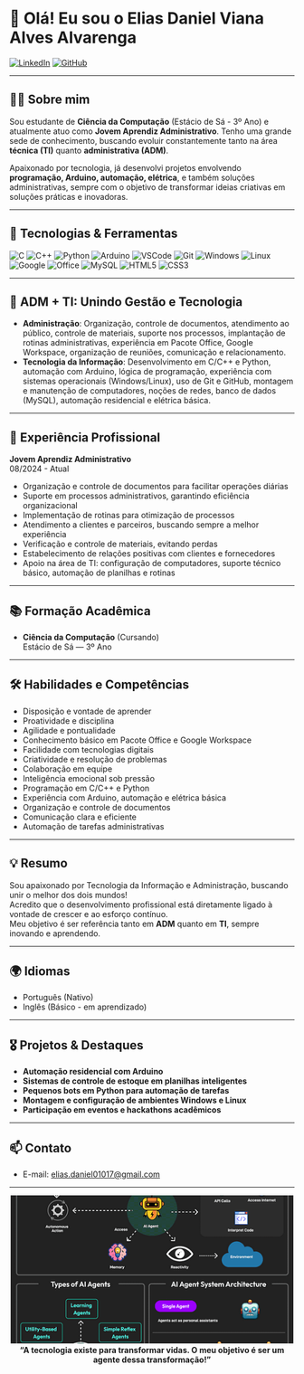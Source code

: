# 👋 Olá! Eu sou o Elias Daniel Viana Alves Alvarenga

[![LinkedIn](https://img.shields.io/badge/LinkedIn-Elias%20Daniel-blue?logo=linkedin)](https://www.linkedin.com/in/elias-daniel-6148a7310/)
[![GitHub](https://img.shields.io/badge/GitHub-EliasDaniel01-181717?logo=github)](https://github.com/EliasDaniel01)

---

## 👨‍💻 Sobre mim

Sou estudante de **Ciência da Computação** (Estácio de Sá - 3º Ano) e atualmente atuo como **Jovem Aprendiz Administrativo**. Tenho uma grande sede de conhecimento, buscando evoluir constantemente tanto na área **técnica (TI)** quanto **administrativa (ADM)**.

Apaixonado por tecnologia, já desenvolvi projetos envolvendo **programação, Arduino, automação, elétrica**, e também soluções administrativas, sempre com o objetivo de transformar ideias criativas em soluções práticas e inovadoras.

---

## 🚀 Tecnologias & Ferramentas

<div align="left">
  <img src="https://cdn.jsdelivr.net/gh/devicons/devicon/icons/c/c-original.svg" width="40" alt="C"/>
  <img src="https://cdn.jsdelivr.net/gh/devicons/devicon/icons/cplusplus/cplusplus-original.svg" width="40" alt="C++"/>
  <img src="https://cdn.jsdelivr.net/gh/devicons/devicon/icons/python/python-original.svg" width="40" alt="Python"/>
  <img src="https://cdn.jsdelivr.net/gh/devicons/devicon/icons/arduino/arduino-original.svg" width="40" alt="Arduino"/>
  <img src="https://cdn.jsdelivr.net/gh/devicons/devicon/icons/vscode/vscode-original.svg" width="40" alt="VSCode"/>
  <img src="https://cdn.jsdelivr.net/gh/devicons/devicon/icons/git/git-original.svg" width="40" alt="Git"/>
  <img src="https://cdn.jsdelivr.net/gh/devicons/devicon/icons/windows8/windows8-original.svg" width="40" alt="Windows"/>
  <img src="https://cdn.jsdelivr.net/gh/devicons/devicon/icons/linux/linux-original.svg" width="40" alt="Linux"/>
  <img src="https://cdn.jsdelivr.net/gh/devicons/devicon/icons/google/google-original.svg" width="40" alt="Google"/>
  <img src="https://cdn.jsdelivr.net/gh/devicons/devicon/icons/microsoftoffice/microsoftoffice-plain.svg" width="40" alt="Office"/>
  <img src="https://cdn.jsdelivr.net/gh/devicons/devicon/icons/mysql/mysql-original.svg" width="40" alt="MySQL"/>
  <img src="https://cdn.jsdelivr.net/gh/devicons/devicon/icons/html5/html5-original.svg" width="40" alt="HTML5"/>
  <img src="https://cdn.jsdelivr.net/gh/devicons/devicon/icons/css3/css3-original.svg" width="40" alt="CSS3"/>
</div>

---

## 🏢 ADM + TI: Unindo Gestão e Tecnologia

- **Administração**: Organização, controle de documentos, atendimento ao público, controle de materiais, suporte nos processos, implantação de rotinas administrativas, experiência em Pacote Office, Google Workspace, organização de reuniões, comunicação e relacionamento.
- **Tecnologia da Informação**: Desenvolvimento em C/C++ e Python, automação com Arduino, lógica de programação, experiência com sistemas operacionais (Windows/Linux), uso de Git e GitHub, montagem e manutenção de computadores, noções de redes, banco de dados (MySQL), automação residencial e elétrica básica.

---

## 🎯 Experiência Profissional

**Jovem Aprendiz Administrativo**  
08/2024 - Atual  
- Organização e controle de documentos para facilitar operações diárias  
- Suporte em processos administrativos, garantindo eficiência organizacional  
- Implementação de rotinas para otimização de processos  
- Atendimento a clientes e parceiros, buscando sempre a melhor experiência  
- Verificação e controle de materiais, evitando perdas  
- Estabelecimento de relações positivas com clientes e fornecedores  
- Apoio na área de TI: configuração de computadores, suporte técnico básico, automação de planilhas e rotinas

---

## 📚 Formação Acadêmica

- **Ciência da Computação** (Cursando)  
  Estácio de Sá — 3º Ano

---

## 🛠️ Habilidades e Competências

- Disposição e vontade de aprender
- Proatividade e disciplina
- Agilidade e pontualidade
- Conhecimento básico em Pacote Office e Google Workspace
- Facilidade com tecnologias digitais
- Criatividade e resolução de problemas
- Colaboração em equipe
- Inteligência emocional sob pressão
- Programação em C/C++ e Python
- Experiência com Arduino, automação e elétrica básica
- Organização e controle de documentos
- Comunicação clara e eficiente
- Automação de tarefas administrativas

---

## 💡 Resumo

Sou apaixonado por Tecnologia da Informação e Administração, buscando unir o melhor dos dois mundos!  
Acredito que o desenvolvimento profissional está diretamente ligado à vontade de crescer e ao esforço contínuo.  
Meu objetivo é ser referência tanto em **ADM** quanto em **TI**, sempre inovando e aprendendo.

---

## 🌍 Idiomas

- Português (Nativo)
- Inglês (Básico - em aprendizado)

---

## 🎖️ Projetos & Destaques

- **Automação residencial com Arduino**  
- **Sistemas de controle de estoque em planilhas inteligentes**  
- **Pequenos bots em Python para automação de tarefas**
- **Montagem e configuração de ambientes Windows e Linux**
- **Participação em eventos e hackathons acadêmicos**

---

## 📫 Contato

- E-mail: elias.daniel01017@gmail.com

---

<div align="center">
  <img src="ia.gif" width="500" alt="Gif TI" />
</div>

<div align="center">
  <strong>“A tecnologia existe para transformar vidas. O meu objetivo é ser um agente dessa transformação!”</strong>
</div>
